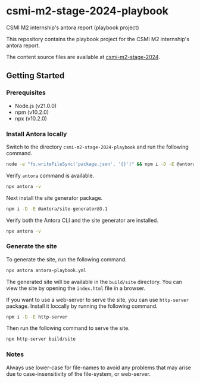 # csmi-m2-stage-2024-playbook
CSMI M2 internship's antora report (playbook project)

This repository contains the playbook project for the CSMI M2 internship's antora report. 

The content source files are available at [csmi-m2-stage-2024](https://github.com/DonnescoPablo/csmi-m2-stage-2024).

## Getting Started

### Prerequisites

- Node.js (v21.0.0)
- npm (v10.2.0)
- npx (v10.2.0)

### Install Antora locally

Switch to the directory `csmi-m2-stage-2024-playbook` and run the following command.

```bash
node -e "fs.writeFileSync('package.json', '{}')" && npm i -D -E @antora/cli@3.1
```

Verify `antora` command is available.

```bash
npx antora -v
```

Next install the site generator package.

```bash
npm i -D -E @antora/site-generator@3.1
```

Verify both the Antora CLI and the site generator are installed.

```bash
npx antora -v
```

### Generate the site

To generate the site, run the following command.

```bash
npx antora antora-playbook.yml
```

The generated site will be available in the `build/site` directory. 
You can view the site by opening the `index.html` file in a browser.

If you want to use a web-server to serve the site, you can use `http-server` package. 
Install it loccally by running the following command.

```bash
npm i -D -E http-server
```

Then run the following command to serve the site.

```bash
npx http-server build/site
```

### Notes

Always use lower-case for file-names to avoid any problems that may arise due to 
case-insensitivity of the file-system, or web-server.